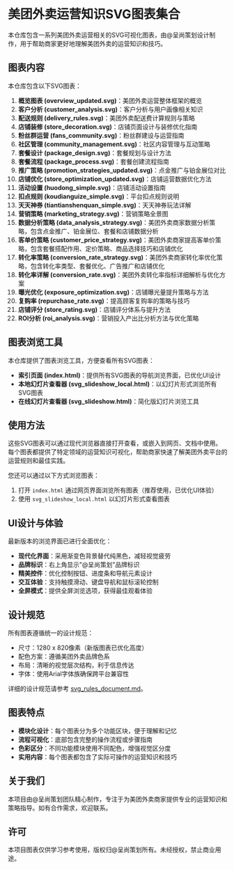 # 美团外卖运营知识SVG图表集合

本仓库包含一系列美团外卖运营相关的SVG可视化图表，由@呈尚策划设计制作，用于帮助商家更好地理解美团外卖的运营知识和技巧。

## 图表内容

本仓库包含以下SVG图表：

01. **概览图表 (overview_updated.svg)**：美团外卖运营整体框架的概览
02. **客户分析 (customer_analysis.svg)**：客户分析与用户画像相关知识
03. **配送规则 (delivery_rules.svg)**：美团外卖配送费计算规则与策略
04. **店铺装修 (store_decoration.svg)**：店铺页面设计与装修优化指南
05. **粉丝群运营 (fans_community.svg)**：粉丝群建设与运营指南
06. **社区管理 (community_management.svg)**：社区内容管理与互动策略
07. **套餐设计 (package_design.svg)**：套餐规划与设计方法
08. **套餐流程 (package_process.svg)**：套餐创建流程指南
09. **推广策略 (promotion_strategies_updated.svg)**：点金推广与铂金展位对比
10. **店铺优化 (store_optimization_updated.svg)**：店铺运营数据优化方法
11. **活动设置 (huodong_simple.svg)**：店铺活动设置指南
12. **扣点规则 (koudianguize_simple.svg)**：平台扣点规则说明
13. **天天神券 (tiantianshenquan_simple.svg)**：天天神券玩法详解
14. **营销策略 (marketing_strategy.svg)**：营销策略全景图
15. **数据分析策略 (data_analysis_strategy.svg)**：美团外卖商家数据分析策略，包含点金推广、铂金展位、套餐和店铺数据分析
16. **客单价策略 (customer_price_strategy.svg)**：美团外卖商家提高客单价策略，包含套餐搭配作用、定价策略、商品选择技巧和店铺优化
17. **转化率策略 (conversion_rate_strategy.svg)**：美团外卖商家转化率优化策略，包含转化率类型、套餐优化、广告推广和店铺优化
18. **转化率详解 (conversion_rate.svg)**：美团外卖转化率指标详细解析与优化方案
19. **曝光优化 (exposure_optimization.svg)**：店铺曝光量提升策略与方法
20. **复购率 (repurchase_rate.svg)**：提高顾客复购率的策略与技巧
21. **店铺评分 (store_rating.svg)**：店铺评分体系与提升方法
22. **ROI分析 (roi_analysis.svg)**：营销投入产出比分析方法与优化策略

## 图表浏览工具

本仓库提供了图表浏览工具，方便查看所有SVG图表：

- **索引页面 (index.html)**：提供所有SVG图表的导航浏览界面，已优化UI设计
- **本地幻灯片查看器 (svg_slideshow_local.html)**：以幻灯片形式浏览所有SVG图表
- **在线幻灯片查看器 (svg_slideshow.html)**：简化版幻灯片浏览工具

## 使用方法

这些SVG图表可以通过现代浏览器直接打开查看，或嵌入到网页、文档中使用。每个图表都提供了特定领域的运营知识可视化，帮助商家快速了解美团外卖平台的运营规则和最佳实践。

您还可以通过以下方式浏览图表：
1. 打开 `index.html` 通过网页界面浏览所有图表（推荐使用，已优化UI体验）
2. 使用 `svg_slideshow_local.html` 以幻灯片形式查看图表

## UI设计与体验

最新版本的浏览界面已进行全面优化：

- **现代化界面**：采用渐变色背景替代纯黑色，减轻视觉疲劳
- **品牌标识**：右上角显示"@呈尚策划"品牌标识
- **精美控件**：优化控制按钮、进度条和导航元素设计
- **交互体验**：支持触摸滑动、键盘导航和鼠标滚轮控制
- **全屏模式**：提供全屏浏览选项，获得最佳观看体验

## 设计规范

所有图表遵循统一的设计规范：

- 尺寸：1280 x 820像素（新版图表已优化高度）
- 配色方案：遵循美团外卖品牌色系
- 布局：清晰的视觉层次结构，利于信息传达
- 字体：使用Arial字体族确保跨平台兼容性

详细的设计规范请参考 [svg_rules_document.md](svg_rules_document.md)。

## 图表特点

- **模块化设计**：每个图表分为多个功能区块，便于理解和记忆
- **流程可视化**：底部包含完整的操作流程或步骤指南
- **色彩区分**：不同功能模块使用不同配色，增强视觉区分度
- **实用内容**：每个图表都包含了实际可操作的运营知识和技巧

## 关于我们

本项目由@呈尚策划团队精心制作，专注于为美团外卖商家提供专业的运营知识和策略指导。如有合作需求，欢迎联系。

## 许可

本项目图表仅供学习参考使用，版权归@呈尚策划所有。未经授权，禁止商业用途。